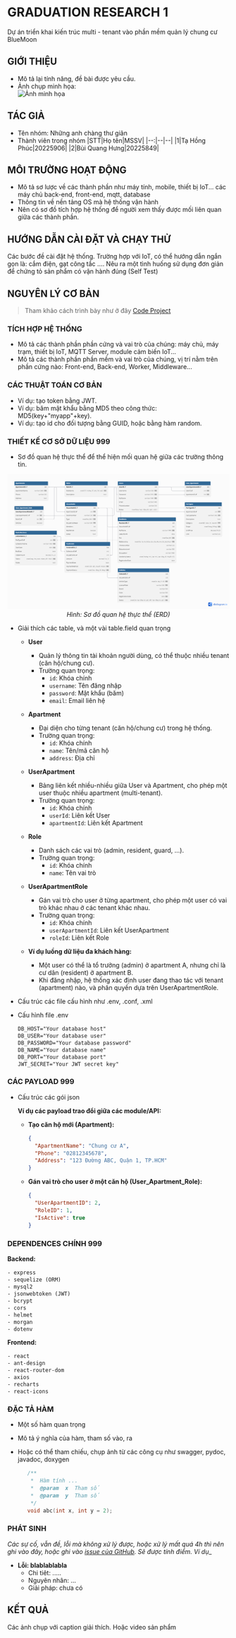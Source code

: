 # GRADUATION RESEARCH 1
  Dự án triển khai kiến trúc multi - tenant vào phần mềm quản lý chung cư BlueMoon
## GIỚI THIỆU

 - Mô tả lại tính năng, đề bài được yêu cầu.
 - Ảnh chụp minh họa:\
   ![Ảnh minh họa](https://soict.hust.edu.vn/wp-content/uploads/logo-soict-hust-1-1024x416.png)

## TÁC GIẢ

- Tên nhóm: Những anh chàng thư giãn
- Thành viên trong nhóm
  |STT|Họ tên|MSSV|
  |--:|--|--|
  |1|Tạ Hồng Phúc|20225906|
  |2|Bùi Quang Hưng|20225849|

## MÔI TRƯỜNG HOẠT ĐỘNG

- Mô tả sơ lược về các thành phần như máy tính, mobile, thiết bị IoT... các máy chủ back-end, front-end, mqtt, database
- Thông tin về nền tảng OS mà hệ thống vận hành
- Nên có sơ đồ tích hợp hệ thống để người xem thấy được mối liên quan giữa các thành phần.
  
## HƯỚNG DẪN CÀI ĐẶT VÀ CHẠY THỬ

  Các bước đề cài đặt hệ thống. Trường hợp với IoT, có thể hướng dẫn ngắn gọn là: cắm điện, gạt công tắc ....
  Nêu ra một tình huống sử dụng đơn giản để chứng tỏ sản phẩm có vận hành đúng (Self Test)

## NGUYÊN LÝ CƠ BẢN

> Tham khảo cách trình bày như ở đây [Code Project](https://www.codeproject.com/Articles/5385907/Managing-Cplusplus-Projects-with-Conan-and-CMake)

### TÍCH HỢP HỆ THỐNG

- Mô tả các thành phần phần cứng và vai trò của chúng: máy chủ, máy trạm, thiết bị IoT, MQTT Server, module cảm biến IoT...
- Mô tả các thành phần phần mềm và vai trò của chúng, vị trí nằm trên phần cứng nào: Front-end, Back-end, Worker, Middleware...

### CÁC THUẬT TOÁN CƠ BẢN

- Ví dụ: tạo token bằng JWT.
- Ví dụ: băm mật khẩu bằng MD5 theo công thức: MD5(key+"myapp"+key).
- Ví dụ: tạo id cho đối tượng bằng GUID, hoặc bằng hàm random.

### THIẾT KẾ CƠ SỞ DỮ LIỆU    999 

- Sơ đồ quan hệ thực thể để thể hiện mối quan hệ giữa các trường thông tin.

<div align="center">
  <img src="design/ERD.png" alt="ERD" />
  <br>
  <em>Hình: Sơ đồ quan hệ thực thể (ERD)</em>
</div>

- Giải thích các table, và một vài table.field quan trọng
  - **User**
    - Quản lý thông tin tài khoản người dùng, có thể thuộc nhiều tenant (căn hộ/chung cư).
    - Trường quan trọng:
      - `id`: Khóa chính
      - `username`: Tên đăng nhập
      - `password`: Mật khẩu (băm)
      - `email`: Email liên hệ

  - **Apartment**
    - Đại diện cho từng tenant (căn hộ/chung cư) trong hệ thống.
    - Trường quan trọng:
      - `id`: Khóa chính
      - `name`: Tên/mã căn hộ
      - `address`: Địa chỉ

  - **UserApartment**
    - Bảng liên kết nhiều-nhiều giữa User và Apartment, cho phép một user thuộc nhiều apartment (multi-tenant).
    - Trường quan trọng:
      - `id`: Khóa chính
      - `userId`: Liên kết User
      - `apartmentId`: Liên kết Apartment

  - **Role**
    - Danh sách các vai trò (admin, resident, guard, ...).
    - Trường quan trọng:
      - `id`: Khóa chính
      - `name`: Tên vai trò

  - **UserApartmentRole**
    - Gán vai trò cho user ở từng apartment, cho phép một user có vai trò khác nhau ở các tenant khác nhau.
    - Trường quan trọng:
      - `id`: Khóa chính
      - `userApartmentId`: Liên kết UserApartment
      - `roleId`: Liên kết Role

  - **Ví dụ luồng dữ liệu đa khách hàng:**
    - Một user có thể là tổ trưởng (admin) ở apartment A, nhưng chỉ là cư dân (resident) ở apartment B.
    - Khi đăng nhập, hệ thống xác định user đang thao tác với tenant (apartment) nào, và phân quyền dựa trên UserApartmentRole.

- Cấu trúc các file cấu hình như .env, .conf, .xml
- Cấu hình file .env
  ```env
  DB_HOST="Your database host"
  DB_USER="Your database user"
  DB_PASSWORD="Your database password"
  DB_NAME="Your database name"
  DB_PORT="Your database port"
  JWT_SECRET="Your JWT secret key"
  ```

### CÁC PAYLOAD   999 

- Cấu trúc các gói json

  **Ví dụ các payload trao đổi giữa các module/API:**

  - **Tạo căn hộ mới (Apartment):**
    ```json
    {
      "ApartmentName": "Chung cư A",
      "Phone": "02812345678",
      "Address": "123 Đường ABC, Quận 1, TP.HCM"
    }
    ```

  
  - **Gán vai trò cho user ở một căn hộ (User_Apartment_Role):**  
    ```json
    {
      "UserApartmentID": 2,
      "RoleID": 1,
      "IsActive": true
    }
    ```

### DEPENDENCES CHÍNH   999 

  **Backend:**
  ```
  - express
  - sequelize (ORM)
  - mysql2
  - jsonwebtoken (JWT)
  - bcrypt
  - cors
  - helmet
  - morgan
  - dotenv
  ```

  **Frontend:**
  ```
  - react
  - ant-design
  - react-router-dom
  - axios
  - recharts
  - react-icons
  ```

### ĐẶC TẢ HÀM

- Một số hàm quan trọng
- Mô tả ý nghĩa của hàm, tham số vào, ra
- Hoặc có thể tham chiếu, chụp ảnh từ các công cụ như swagger, pydoc, javadoc, doxygen

  ```C
     /**
      *  Hàm tính ...
      *  @param  x  Tham số
      *  @param  y  Tham số
      */
     void abc(int x, int y = 2);
  ```


### PHÁT SINH

_Các sự cố, vẫn đề, lỗi mà không xử lý được, hoặc xử lý mất quá 4h thì nên ghi vào đây, hoặc ghi vào [issue của GitHub](https://github.com/neittien0110/ProjectSample/issues). Sẽ được tính điểm. Ví dụ__

- __Lỗi: blablablabla__
  - Chi tiêt: .....
  - Nguyên nhân: ...
  - Giải pháp: chưa có

  
## KẾT QUẢ
Các ảnh chụp với caption giải thích.
Hoặc video sản phẩm

